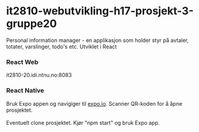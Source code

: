# it2810-webutvikling-h17-prosjekt-3-gruppe20

Personal information manager -  en applikasjon som holder styr på avtaler, totater, varslinger, todo's etc. 
Utviklet i React

### React Web

it2810-20.idi.ntnu.no:8083

### React Native

Bruk Expo appen og navigiger til [expo.io](https://goo.gl/exATXX). Scanner QR-koden for å åpne prosjektet. 
<br>
<br>
Eventuelt clone prosjektet. Kjør "npm start" og bruk Expo app. 
